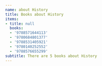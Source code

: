 ```yaml
---
name: about History
title: Books about History
items:
- title: null
  books:
  - '9788571644113'
  - '9780684801377'
  - '9788531405921'
  - '9780140252552'
  - '9788576655299'
subtitle: There are 5 books about History
---
```


